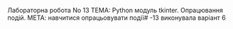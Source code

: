 Лабораторна робота No 13
ТЕМА: Python модуль tkinter. Опрацювання подій.
МЕТА: навчитися опрацьовувати події# -13
виконувала варіант 6
